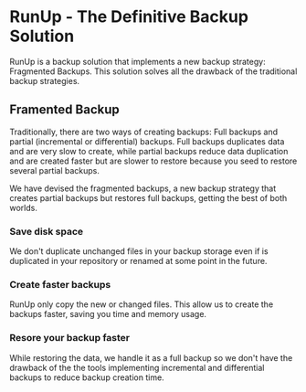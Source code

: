 # RunUp - The Definitive Backup Solution

RunUp is a backup solution that implements a new backup strategy: Fragmented Backups. This solution solves all the drawback of the traditional backup strategies.

## Framented Backup

Traditionally, there are two ways of creating backups: Full backups and partial (incremental or differential) backups. Full backups duplicates data and are very slow to create, while partial backups reduce data duplication and are created faster but are slower to restore because you seed to restore several partial backups.

We have devised the fragmented backups, a new backup strategy that creates partial backups but restores full backups, getting the best of both worlds.

### Save disk space

We don't duplicate unchanged files in your backup storage even if is duplicated in your repository or renamed at some point in the future.

### Create faster backups

RunUp only copy the new or changed files. This allow us to create the backups faster, saving you time and memory usage.

### Resore your backup faster

While restoring the data, we handle it as a full backup so we don't have the drawback of the the tools implementing incremental and differential backups to reduce backup creation time.